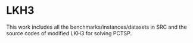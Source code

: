 # LKH3
This work includes all the benchmarks/instances/datasets in SRC and the source codes of modified LKH3 for solving PCTSP.
